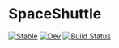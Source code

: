 # SpaceShuttle

[![Stable](https://img.shields.io/badge/docs-stable-blue.svg)](https://mbauman.github.io/SpaceShuttle.jl/stable)
[![Dev](https://img.shields.io/badge/docs-dev-blue.svg)](https://mbauman.github.io/SpaceShuttle.jl/dev)
[![Build Status](https://travis-ci.com/mbauman/SpaceShuttle.jl.svg?branch=master)](https://travis-ci.com/mbauman/SpaceShuttle.jl)
